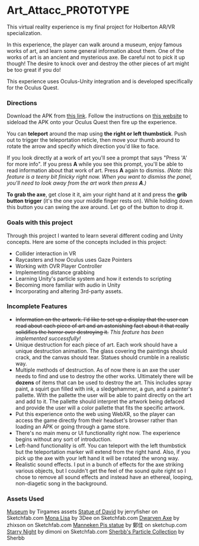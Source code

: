 # Art_Attacc_PROTOTYPE
This virtual reality experience is my final project for Holberton AR/VR specialization.

In this experience, the player can walk around a museum, enjoy famous works of art, and learn some general information about them. One of the works of art is an ancient and mysterious axe. Be careful not to pick it up though! The desire to knock over and destroy the other pieces of art might be too great if you do! 

This experience uses Oculus-Unity integration and is developed specifically for the Oculus Quest.

### Directions
Download the APK from [this link](). Follow the instructions on [this website]() to sideload the APK onto your Oculus Quest then fire up the experience.

You can **teleport** around the map using **the right or left thumbstick**. Push out to trigger the teleportation reticle, then move your thumb around to rotate the arrow and specify which direction you'd like to face.

If you look directly at a work of art you'll see a prompt that says "Press 'A' for more info". If you press **A** while you see this prompt, you'll be able to read information about that work of art. Press **A** again to dismiss. *(Note: this feature is a teeny bit finicky right now. When you want to dismiss the panel, you'll need to look away from the art work then press **A**.)*

**To grab the axe**, get close it it, aim your right hand at it and press the **grib button trigger** (it's the one your middle finger rests on). While holding down this button you can swing the axe around. Let go of the button to drop it.

### Goals with this project
Through this project I wanted to learn several different coding and Unity concepts. Here are some of the concepts included in this project:
* Collider interaction in VR
* Raycasters and how Oculus uses Gaze Pointers
* Working with OVR Player Controller
* Implementing distance grabbing
* Learning Unity's particle system and how it extends to scripting
* Becoming more familiar with audio in Unity
* Incorporating and altering 3rd-party assets.

### Incomplete Features
* ~~Information on the artwork. I'd like to set up a display that the user can read about each piece of art and an astonishing fact about it that really solidifies the horror over destroying it.~~ *This feature has been implemented successfully!*
* Unique destruction for each piece of art. Each work should have a unique destruction animation. The glass covering the paintings should crack, and the canvas should tear. Statues should crumble in a realistic way.
* Multiple methods of destruction. As of now there is an axe the user needs to find and use to destroy the other works. Ultimately there will be **dozens** of items that can be used to destroy the art. This includes spray paint, a squirt gun filled with ink, a sledgehammer, a gun, and a painter's pallette. With the pallette the user will be able to paint directly on the art and add to it. The pallette should interpret the artwork being defaced and provide the user will a color pallette that fits the specific artwork.
* Put this experience onto the web using WebXR, so the player can access the game directly from their headset's browser rather than loading an APK or going through a game store.
* There's no main menu or UI functionality right now. The experience begins without any sort of introduction.
* Left-hand functionality is off. You can teleport with the left thumbstick but the teleportation marker will extend from the right hand. Also, if you pick up the axe with your left hand it will be rotated the wrong way.
* Realistic sound effects. I put in a bunch of effects for the axe striking various objects, but I couldn't get the feel of the sound quite right so I chose to remove all sound effects and instead have an ethereal, looping, non-diagetic song in the background.

### Assets Used
[Museum](https://assetstore.unity.com/packages/3d/environments/urban/modern-gallery-82524) by Tirgames assets
[Statue of David](https://sketchfab.com/3d-models/david-by-michelangelo-8f4827cf36964a17b90bad11f48298ac) by jerryfisher on Sketchfab.com
[Mona Lisa](https://sketchfab.com/3d-models/mona-lisa-painting-42978b8f45704826a3198c77bc52f2e3) by 3Dee on Sketchfab.com
[Dwarven Axe](https://sketchfab.com/3d-models/dwarven-axe-27f3fa3562c2442bbfcbbd278d7b94bf) by zhixson on Sketchfab.com
[Manneken Pis statue](https://3dwarehouse.sketchup.com/model/56d02a85bd355fa8d2be5eda6a4888b8/Manneken-Pis-statue?hl=en) by 鄭佳 on sketchup.com
[Starry Night](https://sketchfab.com/3d-models/de-sterrennacht-nit-estelada-the-starry-night-4ba76c4b60444be2a0bf75435f3889b2) by dimoni on Sketchfab.com
[Sherbb's Particle Collection](https://assetstore.unity.com/packages/vfx/particles/sherbb-s-particle-collection-170798) by Sherbb